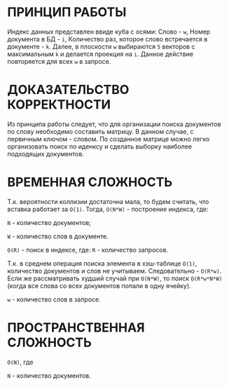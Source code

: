 # ПРИНЦИП РАБОТЫ

Индекс данных представлен ввиде куба с осями: Слово - `w`, Номер документа в БД - `i`, Количество раз, которое слово встречается в документе - `k`.
Далее, в плоскости `w` выбираются `5` векторов с максимальным `k` и делается проекция на `i`.
Данное действие повторяется для всех `w` в запросе.

# ДОКАЗАТЕЛЬСТВО КОРРЕКТНОСТИ
Из принципа работы следует, что для организации поиска документов по слову необходимо составить матрицу. 
В данном случае, с первичным ключом - словом. 
По созданное матрице можно легко организовать поиск по иденксу и сделать выборку наиболее подходящих документов.

# ВРЕМЕННАЯ СЛОЖНОСТЬ
Т.к. вероятности коллизии достаточна мала, то будем считать, что вставка работает за `O(1)`.
Тогда, `O(N*W)` - построение индекса, где:

`N` - количество документов;

`W` - количество слов в документе.

`O(R)` - поиск в индексе, где:
`R` - количество запросов.

Т.к. в среднем операция поиска элемента в хэш-таблице `O(1)`, количество документов и слов не учитываем.
Следовательно - `O(R*w)`.
Если же рассматривать худший случай при `O(N*W)`, то поиск `O(R*w*N*W)` (когда все слова со всех документов попали в одну ячейку).

`w` - количество слов в запросе.

# ПРОСТРАНСТВЕННАЯ СЛОЖНОСТЬ
`O(N)`, где

`N` - количество документов.
